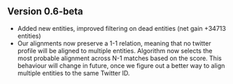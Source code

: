 Version 0.6-beta
---------------------

 - Added new entities, improved filtering on dead entities (net gain +34713 entities)
 - Our alignments now preserve a 1-1 relation, meaning that no twitter profile will be aligned to multiple entities.
 Algorithm now selects the most probable alignment across N-1 matches based on the score. This behaviour will change in 
 future, once we figure out a better way to align multiple entities to the same Twitter ID.